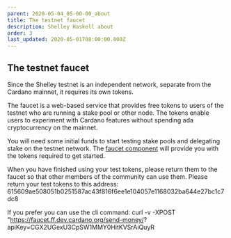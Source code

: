 ```yaml
---
parent: 2020-05-04_05-00-00_about
title: The testnet faucet
description: Shelley Haskell about
order: 3
last_updated: 2020-05-01T08:00:00.000Z
---
```

## The testnet faucet

Since the Shelley testnet is an independent network, separate from the Cardano mainnet, it requires its own tokens.

The faucet is a web-based service that provides free tokens to users of the testnet who are running a stake pool or other node. The tokens enable users to experiment with Cardano features without spending ada cryptocurrency on the mainnet.

 You will need some initial funds to start testing stake pools and delegating stake on the testnet network. The [faucet component](/en/shelley-haskell/tools/faucet/) will provide you with the tokens required to get started.
 
When you have finished using your test tokens, please return them to the faucet so that other members of the community can use them. Please return your test tokens to this address: 
615609ae508051b0251587ac43f816f6ee1e104057e1168032ba644e27bc1c7dc8

If you prefer you can use the cli command: 
curl -v -XPOST "https://faucet.ff.dev.cardano.org/send-money/<YOURADDR>?apiKey=CGX2UGexU3CpSW1MMY0HitKVSrAiQuyR

